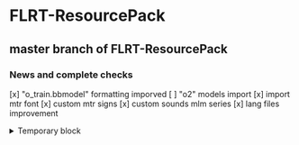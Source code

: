 # FLRT-ResourcePack
## master branch of FLRT-ResourcePack

### News and complete checks
[x] "o_train.bbmodel" formatting imporved
[ ] "o2" models import
[x] import mtr font 
[x] custom mtr signs
[x] custom sounds mlm series
[x] lang files improvement

<details>
  <summary>Temporary block</summary>
  
  Temporary block for future using!!

</details>

